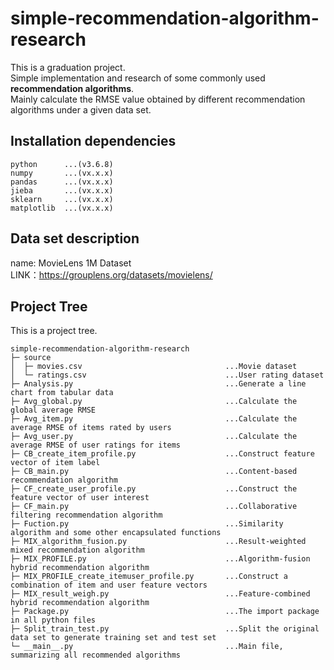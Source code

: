 # simple-recommendation-algorithm-research

This is a graduation project.  
Simple implementation and research of some commonly used **recommendation algorithms**.  
Mainly calculate the RMSE value obtained by different recommendation algorithms under a given data set.  

## Installation dependencies

```
python      ...(v3.6.8)
numpy       ...(vx.x.x)
pandas      ...(vx.x.x)
jieba       ...(vx.x.x)
sklearn     ...(vx.x.x)
matplotlib  ...(vx.x.x)
```

## Data set description

name: MovieLens 1M Dataset  
LINK：https://grouplens.org/datasets/movielens/

## Project Tree

This is a project tree.

```
simple-recommendation-algorithm-research
├─ source                                              
│  ├─ movies.csv                                ...Movie dataset
│  └─ ratings.csv                               ...User rating dataset
├─ Analysis.py                                  ...Generate a line chart from tabular data
├─ Avg_global.py                                ...Calculate the global average RMSE
├─ Avg_item.py                                  ...Calculate the average RMSE of items rated by users
├─ Avg_user.py                                  ...Calculate the average RMSE of user ratings for items
├─ CB_create_item_profile.py                    ...Construct feature vector of item label
├─ CB_main.py                                   ...Content-based recommendation algorithm
├─ CF_create_user_profile.py                    ...Construct the feature vector of user interest
├─ CF_main.py                                   ...Collaborative filtering recommendation algorithm
├─ Fuction.py                                   ...Similarity algorithm and some other encapsulated functions
├─ MIX_algorithm_fusion.py                      ...Result-weighted mixed recommendation algorithm
├─ MIX_PROFILE.py                               ...Algorithm-fusion hybrid recommendation algorithm
├─ MIX_PROFILE_create_itemuser_profile.py       ...Construct a combination of item and user feature vectors
├─ MIX_result_weigh.py                          ...Feature-combined hybrid recommendation algorithm
├─ Package.py                                   ...The import package in all python files
├─ Split_train_test.py                          ...Split the original data set to generate training set and test set
└─ __main__.py                                  ...Main file, summarizing all recommended algorithms

```
